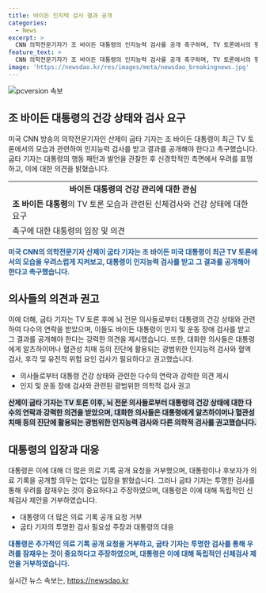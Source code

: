 ```yaml
---
title: 바이든 인지력 검사 결과 공개
categories:
  - News
excerpt: >
  CNN 의학전문기자가 조 바이든 대통령의 인지능력 검사를 공개 촉구하며, TV 토론에서의 행동에 대한 의견을 제시했습니다. 뇌 전문 의사들과의 대화에서 바이든 대통령에 대한 광범위한 인지능력 검사와 혈액 검사, 후각 및 유전적 위험 요인 검사가 필요하다고 권고했습니다. 바이든 대통령은 후보 사퇴 요구를 무시하고 있으나, 대통령이나 후보자가 의료 기록을 공개할 의무는 없지만 투명하게 검사를 할 필요가 있다는 주장이 제기되었습니다. ABC 방송과의 인터뷰에서 대통령직 수행 적합성을 입증하기 위한 독립적인 신체검사 제안을 거부했습니다.
feature_text: >
  CNN 의학전문기자가 조 바이든 대통령의 인지능력 검사를 공개 촉구하며, TV 토론에서의 행동에 대한 의견을 제시했습니다. 뇌 전문 의사들과의 대화에서 바이든 대통령에 대한 광범위한 인지능력 검사와 혈액 검사, 후각 및 유전적 위험 요인 검사가 필요하다고 권고했습니다. 바이든 대통령은 후보 사퇴 요구를 무시하고 있으나, 대통령이나 후보자가 의료 기록을 공개할 의무는 없지만 투명하게 검사를 할 필요가 있다는 주장이 제기되었습니다. ABC 방송과의 인터뷰에서 대통령직 수행 적합성을 입증하기 위한 독립적인 신체검사 제안을 거부했습니다.
image: 'https://newsdao.kr/res/images/meta/newsdao_breakingnews.jpg'
---
```


<p><img src="https://newsdao.kr/res/images/meta/newsdao_breakingnews.jpg" alt="pcversion 속보" /></p>

<h2 data-ke-size="size26">조 바이든 대통령의 건강 상태와 검사 요구</h2>

<p data-ke-size="size16">미국 CNN 방송의 의학전문기자인 산제이 굽타 기자는 조 바이든 대통령이 최근 TV 토론에서의 모습과 관련하여 인지능력 검사를 받고 결과를 공개해야 한다고 촉구했습니다. 굽타 기자는 대통령의 행동 패턴과 발언을 관찰한 후 신경학적인 측면에서 우려를 표명하고, 이에 대한 의견을 밝혔습니다.</p>

<table>
    <tr>
        <td style="text-align: center; height: 17px;"><b>바이든 대통령의 건강 관리에 대한 관심</b></td>
    </tr>
    <tr>
        <td><b>조 바이든 대통령</b>의 TV 토론 모습과 관련된 신체검사와 건강 상태에 대한 요구</td>
    </tr>
    <tr>
        <td>촉구에 대한 대통령의 입장 및 의견</td>
    </tr>
</table>

<p><b><span style="color: #1a5490;">미국 CNN의 의학전문기자 산제이 굽타 기자는 조 바이든 미국 대통령이 최근 TV 토론에서의 모습을 우려스럽게 지켜보고, 대통령이 인지능력 검사를 받고 그 결과를 공개해야 한다고 촉구했습니다.</span></b></p>

<h2 data-ke-size="size26">의사들의 의견과 권고</h2>

<p data-ke-size="size16">이에 더해, 굽타 기자는 TV 토론 후에 뇌 전문 의사들로부터 대통령의 건강 상태와 관련하여 다수의 연락을 받았으며, 이들도 바이든 대통령이 인지 및 운동 장애 검사를 받고 그 결과를 공개해야 한다는 강력한 의견을 제시했습니다. 또한, 대화한 의사들은 대통령에게 알츠하이머나 혈관성 치매 등의 진단에 활용되는 광범위한 인지능력 검사와 혈액 검사, 후각 및 유전적 위험 요인 검사가 필요하다고 권고했습니다.</p>

<ul>
    <li>의사들로부터 대통령 건강 상태와 관련한 다수의 연락과 강력한 의견 제시</li>
    <li>인지 및 운동 장애 검사와 관련된 광범위한 의학적 검사 권고</li>
</ul>

<p><b><span style="background-color: #21538527;">산제이 굽타 기자는 TV 토론 이후, 뇌 전문 의사들로부터 대통령의 건강 상태에 대한 다수의 연락과 강력한 의견을 받았으며, 대화한 의사들은 대통령에게 알츠하이머나 혈관성 치매 등의 진단에 활용되는 광범위한 인지능력 검사와 다른 의학적 검사를 권고했습니다.</span></b></p>

<h2 data-ke-size="size26">대통령의 입장과 대응</h2>

<p data-ke-size="size16">대통령은 이에 대해 더 많은 의료 기록 공개 요청을 거부했으며, 대통령이나 후보자가 의료 기록을 공개할 의무는 없다는 입장을 밝혔습니다. 그러나 굽타 기자는 투명한 검사를 통해 우려를 잠재우는 것이 중요하다고 주장하였으며, 대통령은 이에 대해 독립적인 신체검사 제안을 거부하였습니다.</p>

<ul>
    <li>대통령의 더 많은 의료 기록 공개 요청 거부</li>
    <li>굽타 기자의 투명한 검사 필요성 주장과 대통령의 대응</li>
</ul>

<p><b><span style="color: #1a5490;">대통령은 추가적인 의료 기록 공개 요청을 거부하고, 굽타 기자는 투명한 검사를 통해 우려를 잠재우는 것이 중요하다고 주장하였으며, 대통령은 이에 대해 독립적인 신체검사 제안을 거부하였습니다.</span></b></p>
실시간 뉴스 속보는, <a href="https://newsdao.kr" rel="dofollow">https://newsdao.kr</a>


